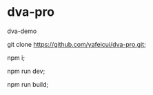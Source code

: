 # dva-pro

dva-demo

git clone https://github.com/yafeicui/dva-pro.git;

npm i;

npm run dev;

npm run build;
